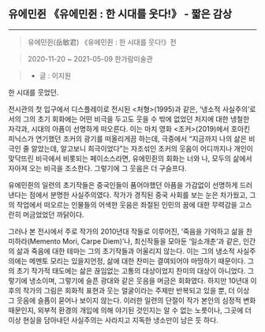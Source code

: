 ## 유에민쥔 《유에민쥔 : 한 시대를 웃다!》 - 짧은 감상
---
> 유에민쥔(岳敏君) 《유에민쥔 : 한 시대를 웃다!》전

> 2020-11-20 ~ 2021-05-09 한가람미술관

> - 글 : 이지원

한 시대를 웃었던.

전시관의 첫 입구에서 디스플레이로 전시된 <처형>(1995)과 같은, ‘냉소적 사실주의’로서의 그의 초기 회화에는 어떤 비극을 두고도 웃을 수 밖에 없었던 처지에 대한 냉철한 자각과, 시대의 아픔이 선명하게 떠오른다. 이는 마치 영화 <조커>(2019)에서 호아킨 피닉스가 연기했던 조커의 광기를 떠올리게끔 하는데, 극중에서 “지금까지 나의 삶은 비극인 줄 알았는데, 알고보니 희극이었다”는 자조섞인 조커의 웃음이 어디까지나 개인이 맞닥뜨린 비극에서 비롯되는 페이소스라면, 유에민쥔의 회화는 너와 나, 모두의 삶에서 자아져 오는 비극을 조소한다. 그렇기에 그 웃음은 더 구슬프다.

유에민쥔의 일련의 초기작들은 중국인들이 품어야했던 아픔을 가감없이 선명하게 드러낸다는 점에서 분명한 사실주의였다. 작가가 경직된 중국 사회를 보는 눈은 차가웠고, 그의 작업에서 떠오르는 인물들의 어색한 웃음은 좌절된 인민의 꿈에 대한 무력감을 고스란히 머금었었던 까닭이다.

그러나 본 전시에서 주로 작가의 2010년대 작들로 이루어진, ‘죽음을 기억하고 삶을 찬미하라(Memento Mori, Carpe Diem)’나, 최신작들을 모아둔 ‘일소개춘’과 같은, 인간의 삶과 죽음에 대한 테마는 그의 초기작들과 어울리지 않는다. 이는 그의 냉소적 사실주의에는 메멘토 모리는 있을지언정, 삶에 대한 찬미는 결여되어야 마땅하기 때문이다. 그의 초기 작가적 태도에는 삶은 끊임없는 고통의 대상이었지 찬미의 대상이 아니었다. 그렇기에 냉소이며, 그렇기에 슬픈 광대와 같은 웃음을 머금은 회화였다. 하지만 10년대 이후의 작가의 그림은 회화적 표현과 웃는 얼굴이라는 주제만 반복되고 있을 뿐, 더 이상 그 웃음에 슬픔이 묻어나 보이지 않는다. 이러한 일련의 단절이 작가 본인의 심정적 변화때문인지, 외부적 환경의 개입에 의해 야기된 것인지는 알 수 없는 노릇이나, 그곳에 더 이상 현실을 담아내던 사실주의는 사라지고 지독한 냉소만이 남은 듯 하다.
